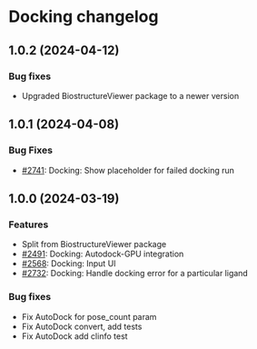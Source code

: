# Docking changelog

## 1.0.2 (2024-04-12)

### Bug fixes

* Upgraded BiostructureViewer package to a newer version

## 1.0.1 (2024-04-08)

### Bug Fixes

* [#2741](https://github.com/datagrok-ai/public/issues/2741): Docking: Show placeholder for failed docking run

## 1.0.0 (2024-03-19)

### Features

* Split from BiostructureViewer package
* [#2491](https://github.com/datagrok-ai/public/issues/2491): Docking: Autodock-GPU integration
* [#2568](https://github.com/datagrok-ai/public/issues/2568): Docking: Input UI
* [#2732](https://github.com/datagrok-ai/public/issues/2732): Docking: Handle docking error for a particular ligand

### Bug fixes

* Fix AutoDock for pose_count param
* Fix AutoDock convert, add tests
* Fix AutoDock add clinfo test

